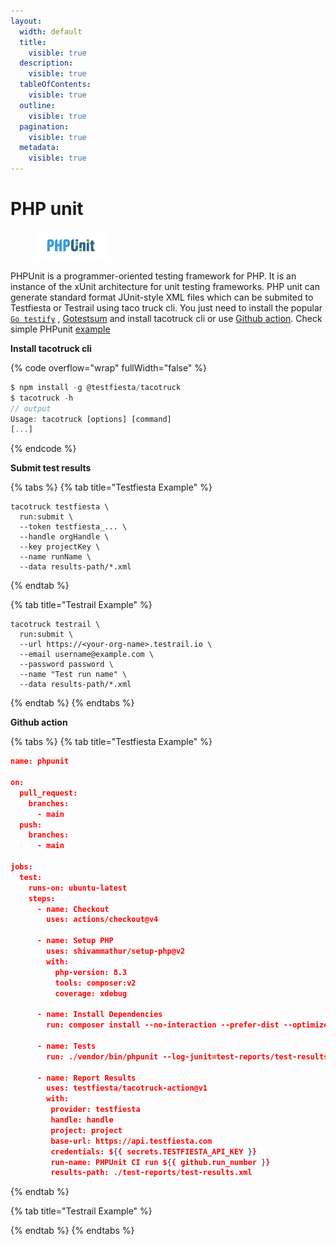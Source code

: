 ```yaml
---
layout:
  width: default
  title:
    visible: true
  description:
    visible: true
  tableOfContents:
    visible: true
  outline:
    visible: true
  pagination:
    visible: true
  metadata:
    visible: true
---
```


# PHP unit



<figure><img src="../../../.gitbook/assets/PHPUnit_Logo.svg" alt=""><figcaption></figcaption></figure>

PHPUnit is a programmer-oriented testing framework for PHP. It is an instance of the xUnit architecture for unit testing frameworks. PHP unit  can  generate standard format JUnit-style XML files  which can be  submited  to Testfiesta or Testrail using taco truck cli. You just need to install the popular [`Go testify`](https://pkg.go.dev/github.com/stretchr/testify) ,  [Gotestsum](https://pkg.go.dev/github.com/IstrateM/gotestsum/pkg/gotestsum)  and install tacotruck  cli or use [Github action](https://github.com/testfiesta/tacotruck-action).  Check simple PHPunit   [example](https://github.com/testfiesta/tacotruck-examples/tree/main/demo-golang-testify-tf) &#x20;

**Install tacotruck cli** &#x20;

{% code overflow="wrap" fullWidth="false" %}
```javascript
$ npm install -g @testfiesta/tacotruck
$ tacotruck -h
// output
Usage: tacotruck [options] [command]
[...]
```
{% endcode %}

**Submit test results**

{% tabs %}
{% tab title="Testfiesta Example" %}
```
tacotruck testfiesta \
  run:submit \
  --token testfiesta_... \
  --handle orgHandle \
  --key projectKey \
  --name runName \
  --data results-path/*.xml
```
{% endtab %}

{% tab title="Testrail Example" %}
```
tacotruck testrail \
  run:submit \
  --url https://<your-org-name>.testrail.io \
  --email username@example.com \
  --password password \
  --name "Test run name" \
  --data results-path/*.xml
```
{% endtab %}
{% endtabs %}

**Github action**

{% tabs %}
{% tab title="Testfiesta Example" %}
```json
name: phpunit

on:
  pull_request:
    branches:
      - main
  push:
    branches:
      - main

jobs:
  test:
    runs-on: ubuntu-latest
    steps:
      - name: Checkout
        uses: actions/checkout@v4

      - name: Setup PHP
        uses: shivammathur/setup-php@v2
        with:
          php-version: 8.3
          tools: composer:v2
          coverage: xdebug

      - name: Install Dependencies
        run: composer install --no-interaction --prefer-dist --optimize-autoloader

      - name: Tests
        run: ./vendor/bin/phpunit --log-junit=test-reports/test-results.xml

      - name: Report Results
        uses: testfiesta/tacotruck-action@v1
        with:
         provider: testfiesta
         handle: handle
         project: project
         base-url: https://api.testfiesta.com
         credentials: ${{ secrets.TESTFIESTA_API_KEY }}
         run-name: PHPUnit CI run ${{ github.run_number }}
         results-path: ./test-reports/test-results.xml
```
{% endtab %}

{% tab title="Testrail Example" %}

{% endtab %}
{% endtabs %}
